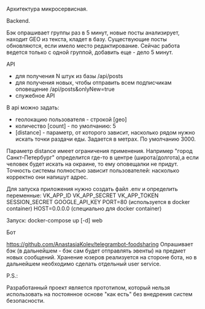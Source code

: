 Архитектура микросервисная.

Backend.

Бэк опрашивает группы раз в 5 минут, новые посты анализирует, находит GEO из текста, кладет в базу. Существующие посты обновляются, если имело место редактирование.
Сейчас работа ведется только с одной группой, добавить еще - дело 5 минут.

API
- для получения N штук из базы /api/posts
- для получения новых, чтобы отправить всем подписчикам оповещение /api/posts&onlyNew=true
- служебное API

В api можно задать:
- геолокацию пользователя - строкой [geo]
- количество [count] - по умолчанию: 5
- [distance] - параметр, от которого зависит, насколько рядом нужно искать точки раздачи еды. Задается в метрах. По умолчанию 3000. 

Параметр distance имеет ограничения применения.
Например "город Санкт-Петербург" определится где-то в центре (широта/долгота),а если человек будет искать на окраине, то ему оповещалки не придут.
Точность системы полностью зависит пользователей: насколько корректно они напишут адрес.

Для запуска приложения нужно создать файл .env и определить переменные:
VK_APP_ID
VK_APP_SECRET
VK_APP_TOKEN
SESSION_SECRET
GOOGLE_API_KEY
PORT=80 (используется в docker container)
HOST=0.0.0.0 (специально для docker container)

Запуск: docker-compose up [-d] web

Бот

https://github.com/AnastasiaKolev/telegrambot-foodsharing
Опрашивает бэк (в дальнейшем - бэк сам будет отправлять эвенты) на предмет новых сообщений.
Хранение юзеров реализуется на стороне бота, но в дальнейшем необходимо сделать отдельный user service. 

P.S.:

Разработанный проект является прототипом, который нельзя использовать на постоянное основе "как есть" без внедрения систем безопасности. 
